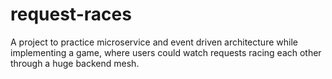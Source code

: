 # request-races
A project to practice microservice and event driven architecture while implementing a game, where users could watch requests racing each other through a huge backend mesh. 
